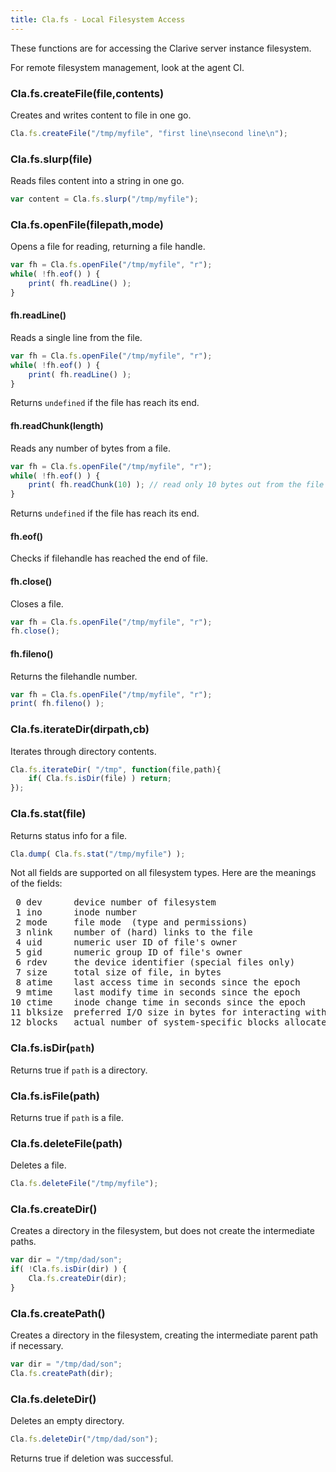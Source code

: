 ```yaml
---
title: Cla.fs - Local Filesystem Access
---
```


These functions are for accessing the Clarive
server instance filesystem. 

For remote filesystem management, look at
the agent CI. 

### Cla.fs.createFile(file,contents)

Creates and writes content to file in one go.

```javascript
Cla.fs.createFile("/tmp/myfile", "first line\nsecond line\n");
```

### Cla.fs.slurp(file)

Reads files content into a string in one go.

```javascript
var content = Cla.fs.slurp("/tmp/myfile");
```

### Cla.fs.openFile(filepath,mode)

Opens a file for reading, returning
a file handle. 

```javascript
var fh = Cla.fs.openFile("/tmp/myfile", "r");
while( !fh.eof() ) {
    print( fh.readLine() );
}
```

#### fh.readLine()

Reads a single line from the file.

```javascript
var fh = Cla.fs.openFile("/tmp/myfile", "r");
while( !fh.eof() ) {
    print( fh.readLine() );
}
```

Returns `undefined` if the file has reach its end.

#### fh.readChunk(length)

Reads any number of bytes from a file. 

```javascript
var fh = Cla.fs.openFile("/tmp/myfile", "r");
while( !fh.eof() ) {
    print( fh.readChunk(10) ); // read only 10 bytes out from the file
}
```

Returns `undefined` if the file has reach its end.

#### fh.eof()

Checks if filehandle has reached the end of file.

#### fh.close()

Closes a file.

```javascript
var fh = Cla.fs.openFile("/tmp/myfile", "r");
fh.close();
```

#### fh.fileno()

Returns the filehandle number. 

```javascript
var fh = Cla.fs.openFile("/tmp/myfile", "r");
print( fh.fileno() );
```

### Cla.fs.iterateDir(dirpath,cb)

Iterates through directory contents.

```javascript
Cla.fs.iterateDir( "/tmp", function(file,path){
    if( Cla.fs.isDir(file) ) return; 
});
```

### Cla.fs.stat(file)

Returns status info for a file.

```javascript
Cla.dump( Cla.fs.stat("/tmp/myfile") );
```

Not all fields are supported on all filesystem types. Here are the meanings of the fields:

<pre>
 0 dev      device number of filesystem
 1 ino      inode number
 2 mode     file mode  (type and permissions)
 3 nlink    number of (hard) links to the file
 4 uid      numeric user ID of file's owner
 5 gid      numeric group ID of file's owner
 6 rdev     the device identifier (special files only)
 7 size     total size of file, in bytes
 8 atime    last access time in seconds since the epoch
 9 mtime    last modify time in seconds since the epoch
10 ctime    inode change time in seconds since the epoch
11 blksize  preferred I/O size in bytes for interacting with the file (may vary from file to file)
12 blocks   actual number of system-specific blocks allocated on disk (often, but not always, 512 bytes each)
</pre>

### Cla.fs.isDir(`path`)

Returns true if `path` is a directory.

### Cla.fs.isFile(path)

Returns true if `path` is a file.

### Cla.fs.deleteFile(path)

Deletes a file.

```javascript
Cla.fs.deleteFile("/tmp/myfile");
```

### Cla.fs.createDir()

Creates a directory in the filesystem,
but does not create the intermediate paths.

```javascript
var dir = "/tmp/dad/son";
if( !Cla.fs.isDir(dir) ) {
    Cla.fs.createDir(dir);
}
```

### Cla.fs.createPath()

Creates a directory in the filesystem,
creating the intermediate parent path if necessary. 

```javascript
var dir = "/tmp/dad/son";
Cla.fs.createPath(dir);
```

### Cla.fs.deleteDir()

Deletes an empty directory. 

```javascript
Cla.fs.deleteDir("/tmp/dad/son");
```

Returns true if deletion was successful. 
